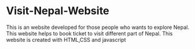 # Visit-Nepal-Website
This is an website developed for those people who wants to explore Nepal. This website helps to book ticket to visit different part of Nepal. This website is created with HTML,CSS and javascript 
